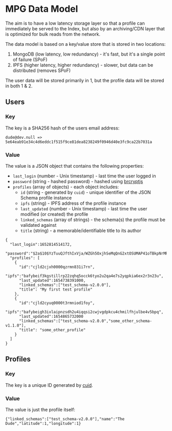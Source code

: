 # MPG Data Model

The aim is to have a low latency storage layer so that a profile can immediately be served to the Index, but also by an archiving/CDN layer that is optimized for bulk reads from the network.

The data model is based on a key/value store that is stored in two locations:

1. MongoDB (low latency, low redundancy) - it's fast, but it's a single point of failure (SPoF)
2. IPFS (higher latency, higher redundancy) - slower, but data can be distributed (removes SPoF)

The user data will be stored primarily in 1, but the profile data will be stored in both 1 & 2.

## Users

### Key

The key is a SHA256 hash of the users email address:

`dude@dev.null => 5e64eab91e34c4d6eddc1f515f9ce81dea8238249f0946d40e3fc9ca22b7031a`

### Value

The value is a JSON object that contains the following properties:

- `last_login` (number - Unix timestamp) - last time the user logged in
- `password` (string - hashed password) - hashed using [brcryptjs](https://www.npmjs.com/package/bcryptjs)
- `profiles` (array of objects) - each object includes:
  - `id` (string - generated by `cuid`) - unique identifier of the JSON Schema profile instance
  - `ipfs` (string) - IPFS address of the profile instance
  - `last_updated` (number - Unix timestamp) - last time the user modified (or created) the profile
  - `linked_schemas` (array of strings) - the schema(s) the profile must be validated against
  - `title` (string) - a memorable/identifiable title to its author 

```
{
  "last_login":1652814514172,
  "password":"$2a$10$YzTuuQJfthIxVja/WZGh5OxjhSeMqQnG2xtOSUMAP41oTBkpNrMRq",
  "profiles": [
    {
      "id":"cjld2cjxh0000qzrmn831i7rn",
      "ipfs":"bafybeif3kgstillrp22zqhq5occk6tyo2u2qa4e7s2yqpkia6ex2r3n23u",
      "last_updated":1654738391000,
      "linked_schemas":["test_schema-v2.0.0"],
      "title": "My first test profile"
    },
    {
      "id":"cjld2cyuq0000t3rmniod1foy",
      "ipfs":"bafybeigh3ixlaipnzsdh2u4iqqsi2cwjvgdpkcu4chmilfhjulbe4v5bpq",
      "last_updated":1654865732000
      "linked_schemas":["test_schema-v2.0.0","some_other_schema-v1.1.0"],
      "title": "some_other_profile"
    }
  ]
}
```

## Profiles

### Key

The key is a unique ID generated by [cuid](https://www.npmjs.com/package/cuid).

### Value

The value is just the profile itself:

```
{"linked_schemas":["test_schema-v2.0.0"],"name":"The Dude","latitude":1,"longitude":1}
```
